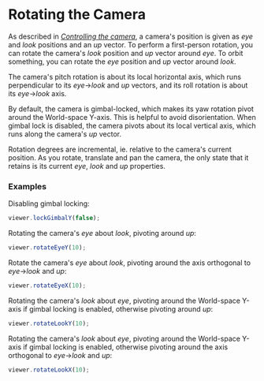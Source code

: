 # Rotating the Camera

As described in [_Controlling the camera_](controllingTheCamera.md), a camera's position is given as _eye_ and _look_ positions and an _up_ vector. To perform a first-person rotation, you can rotate the camera's _look_ position and _up_ vector around _eye_. To orbit something, you can rotate the _eye_ position and _up_ vector around _look_.

The camera's pitch rotation is about its local horizontal axis, which runs perpendicular to its _eye_->_look_ and _up_ vectors, and its roll rotation is about its _eye_->_look_ axis.

By default, the camera is gimbal-locked, which makes its yaw rotation pivot around the World-space Y-axis. This is helpful to avoid disorientation. When gimbal lock is disabled, the camera pivots about its local vertical axis, which runs along the camera's _up_ vector.

Rotation degrees are incremental, ie. relative to the camera's current position. As you rotate, translate and pan the camera, the only state that it retains is its current _eye_, _look_ and _up_ properties. 

### Examples

Disabling gimbal locking:

```javascript
viewer.lockGimbalY(false);
```

Rotating the camera's _eye_ about _look_, pivoting around _up_:

```javascript
viewer.rotateEyeY(10);
```

Rotate the camera's _eye_ about _look_, pivoting around the axis orthogonal to _eye_->_look_ and _up_:

```javascript
viewer.rotateEyeX(10);
```

Rotating the camera's _look_ about _eye_, pivoting around the World-space Y-axis if gimbal locking is enabled, otherwise pivoting around _up_:

```javascript
viewer.rotateLookY(10);
```

Rotating the camera's _look_ about _eye_, pivoting around the World-space Y-axis if gimbal locking is enabled, otherwise pivoting around the axis orthogonal to _eye_->_look_ and _up_:

```javascript
viewer.rotateLookX(10);
```


